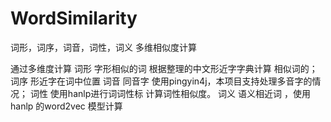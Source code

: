 # WordSimilarity
词形，词序，词音，词性，词义 多维相似度计算

通过多维度计算 
  词形   字形相似的词  根据整理的中文形近字字典计算 相似词的；
  词序   形近字在词中位置
  词音   同音字  使用pingyin4j，本项目支持处理多音字的情况；
  词性   使用hanlp进行词词性标 计算词性相似度。
  词义   语义相近词 ，使用hanlp 的word2vec 模型计算

